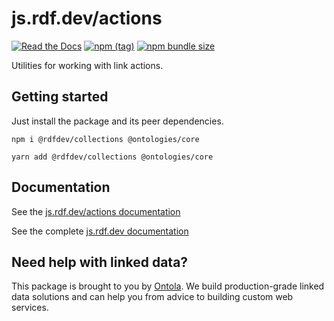 # js.rdf.dev/actions
[![Read the Docs](https://img.shields.io/readthedocs/pip.svg)](https://js.rdf.dev/actions)
[![npm (tag)](https://img.shields.io/npm/v/@rdfdev/actions)](https://npmjs.com/package/@rdfdev/actions)
[![npm bundle size](https://img.shields.io/bundlephobia/minzip/@rdfdev/actions)](https://bundlephobia.com/result?p=@rdfdev/actions)

Utilities for working with link actions.

## Getting started

Just install the package and its peer dependencies.

`npm i @rdfdev/collections @ontologies/core`

`yarn add @rdfdev/collections @ontologies/core`

## Documentation

See the [js.rdf.dev/actions documentation](https://js.rdf.dev/actions)

See the complete [js.rdf.dev documentation](https://js.rdf.dev)

## Need help with linked data?

This package is brought to you by [Ontola](https://ontola.io). We build production-grade linked data
solutions and can help you from advice to building custom web services.
